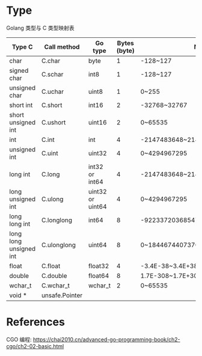 <!--
 * @Author: JohnJeep
 * @Date: 2025-04-10 23:41:40
 * @LastEditors: JohnJeep
 * @LastEditTime: 2025-04-10 23:52:09
 * @Description: cgo learning
 * Copyright (c) 2025 by John Jeep, All Rights Reserved. 
-->
# Type

Golang 类型与 C 类型映射表

| Type C                 | Call method    | Go type          | Bytes (byte) | Numerical range                          |
| ---------------------- | -------------- | ---------------- | ------------ | ---------------------------------------- |
| char                   | C.char         | byte             | 1            | -128~127                                 |
| signed char            | C.schar        | int8             | 1            | -128~127                                 |
| unsigned char          | C.uchar        | uint8            | 1            | 0~255                                    |
| short int              | C.short        | int16            | 2            | -32768~32767                             |
| short unsigned int     | C.ushort       | uint16           | 2            | 0~65535                                  |
| int                    | C.int          | int              | 4            | -2147483648~2147483647                   |
| unsigned int           | C.uint         | uint32           | 4            | 0~4294967295                             |
| long int               | C.long         | int32 or int64   | 4            | -2147483648~2147483647                   |
| long unsigned int      | C.ulong        | uint32 or uint64 | 4            | 0~4294967295                             |
| long long int          | C.longlong     | int64            | 8            | -9223372036854776001~9223372036854775999 |
| long long unsigned int | C.ulonglong    | uint64           | 8            | 0~18446744073709552000                   |
| float                  | C.float        | float32          | 4            | -3.4E-38~3.4E+38                         |
| double                 | C.double       | float64          | 8            | 1.7E-308~1.7E+308                        |
| wchar_t                | C.wchar_t      | wchar_t          | 2            | 0~65535                                  |
| void *                 | unsafe.Pointer |                  |              |                                          |


# References

CGO 编程: https://chai2010.cn/advanced-go-programming-book/ch2-cgo/ch2-02-basic.html